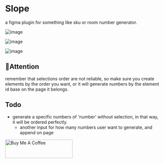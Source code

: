 # Slope

a figma plugin for something like sku or room number generator.

![image](https://user-images.githubusercontent.com/22793771/119259294-24e5e480-bc00-11eb-8fd4-1d15f075daf5.png)

![image](https://user-images.githubusercontent.com/22793771/119259323-52cb2900-bc00-11eb-87ac-ce7d053b41d8.png)

![image](https://user-images.githubusercontent.com/22793771/119259329-5a8acd80-bc00-11eb-916c-b2f35fd27a49.png)


## 🚨Attention

remember that selections order are not reliable, so make sure you create elements by the order you want, or it will generate numbers by the element id base on the page it belongs.


## Todo

- generate a specific numbers of 'number' without selection, in that way, it will be ordered perfectly.
  - another input for how many numbers user want to generate, and append on page


<a href="https://www.buymeacoffee.com/unickhow" target="_blank"><img src="https://cdn.buymeacoffee.com/buttons/v2/default-yellow.png" alt="Buy Me A Coffee" style="height: 60px !important;width: 217px !important;" ></a>
